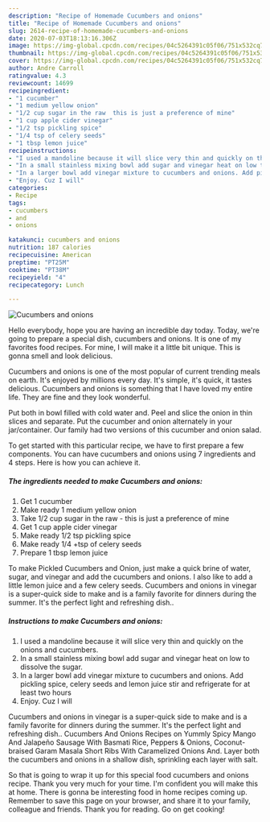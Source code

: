```yaml
---
description: "Recipe of Homemade Cucumbers and onions"
title: "Recipe of Homemade Cucumbers and onions"
slug: 2614-recipe-of-homemade-cucumbers-and-onions
date: 2020-07-03T18:13:16.306Z
image: https://img-global.cpcdn.com/recipes/04c5264391c05f06/751x532cq70/cucumbers-and-onions-recipe-main-photo.jpg
thumbnail: https://img-global.cpcdn.com/recipes/04c5264391c05f06/751x532cq70/cucumbers-and-onions-recipe-main-photo.jpg
cover: https://img-global.cpcdn.com/recipes/04c5264391c05f06/751x532cq70/cucumbers-and-onions-recipe-main-photo.jpg
author: Andre Carroll
ratingvalue: 4.3
reviewcount: 14699
recipeingredient:
- "1 cucumber"
- "1 medium yellow onion"
- "1/2 cup sugar in the raw  this is just a preference of mine"
- "1 cup apple cider vinegar"
- "1/2 tsp pickling spice"
- "1/4 tsp of celery seeds"
- "1 tbsp lemon juice"
recipeinstructions:
- "I used a mandoline because it will slice very thin and quickly on the onions and cucumbers."
- "In a small stainless mixing bowl add sugar and vinegar heat on low to dissolve the sugar."
- "In a larger bowl add vinegar mixture to cucumbers and onions. Add pickling spice, celery seeds and lemon juice stir and refrigerate for at least two hours"
- "Enjoy. Cuz I will"
categories:
- Recipe
tags:
- cucumbers
- and
- onions

katakunci: cucumbers and onions 
nutrition: 187 calories
recipecuisine: American
preptime: "PT25M"
cooktime: "PT38M"
recipeyield: "4"
recipecategory: Lunch

---
```



![Cucumbers and onions](https://img-global.cpcdn.com/recipes/04c5264391c05f06/751x532cq70/cucumbers-and-onions-recipe-main-photo.jpg)

Hello everybody, hope you are having an incredible day today. Today, we're going to prepare a special dish, cucumbers and onions. It is one of my favorites food recipes. For mine, I will make it a little bit unique. This is gonna smell and look delicious.

Cucumbers and onions is one of the most popular of current trending meals on earth. It's enjoyed by millions every day. It's simple, it's quick, it tastes delicious. Cucumbers and onions is something that I have loved my entire life. They are fine and they look wonderful.

Put both in bowl filled with cold water and. Peel and slice the onion in thin slices and separate. Put the cucumber and onion alternately in your jar/container. Our family had two versions of this cucumber and onion salad.


To get started with this particular recipe, we have to first prepare a few components. You can have cucumbers and onions using 7 ingredients and 4 steps. Here is how you can achieve it.

<!--inarticleads1-->

##### The ingredients needed to make Cucumbers and onions:

1. Get 1 cucumber
1. Make ready 1 medium yellow onion
1. Take 1/2 cup sugar in the raw - this is just a preference of mine
1. Get 1 cup apple cider vinegar
1. Make ready 1/2 tsp pickling spice
1. Make ready 1/4 +tsp of celery seeds
1. Prepare 1 tbsp lemon juice


To make Pickled Cucumbers and Onion, just make a quick brine of water, sugar, and vinegar and add the cucumbers and onions. I also like to add a little lemon juice and a few celery seeds. Cucumbers and onions in vinegar is a super-quick side to make and is a family favorite for dinners during the summer. It&#39;s the perfect light and refreshing dish.. 

<!--inarticleads2-->

##### Instructions to make Cucumbers and onions:

1. I used a mandoline because it will slice very thin and quickly on the onions and cucumbers.
1. In a small stainless mixing bowl add sugar and vinegar heat on low to dissolve the sugar.
1. In a larger bowl add vinegar mixture to cucumbers and onions. Add pickling spice, celery seeds and lemon juice stir and refrigerate for at least two hours
1. Enjoy. Cuz I will


Cucumbers and onions in vinegar is a super-quick side to make and is a family favorite for dinners during the summer. It&#39;s the perfect light and refreshing dish.. Cucumbers And Onions Recipes on Yummly Spicy Mango And Jalapeño Sausage With Basmati Rice, Peppers &amp; Onions, Coconut-braised Garam Masala Short Ribs With Caramelized Onions And. Layer both the cucumbers and onions in a shallow dish, sprinkling each layer with salt. 

So that is going to wrap it up for this special food cucumbers and onions recipe. Thank you very much for your time. I'm confident you will make this at home. There is gonna be interesting food in home recipes coming up. Remember to save this page on your browser, and share it to your family, colleague and friends. Thank you for reading. Go on get cooking!
